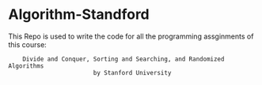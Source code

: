 # Algorithm-Standford

This Repo is used to write the code for all the programming assginments of this course:

        Divide and Conquer, Sorting and Searching, and Randomized Algorithms
                            by Stanford University

